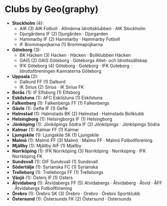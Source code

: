 # Clubs by Geo(graphy)

- **Stockholm** (4): 
  - AIK  (3) AIK Fotboll · Allmänna Idrottsklubben · AIK Stockholm
  - Djurgårdens IF  (2) Djurgården · Djurgarden
  - Hammarby IF  (2) Hammarby · Hammarby Fotboll
  - IF Brommapojkarna  (1) Brommapojkarna
- **Göteborg** (3): 
  - BK Häcken  (3) Hacken · Häcken · Bollklubben Häcken
  - GAIS  (2) GAIS Göteborg · Göteborgs Atlet- och Idrottssällskap
  - IFK Göteborg  (4) Göteborg · Goteborg · IFK Goteborg · Idrottsföreningen Kamraterna Göteborg
- **Uppsala** (2): 
  - Dalkurd FF  (1) Dalkurd
  - IK Sirius  (2) Sirius · IK Sirius FK
- **Borås** (1): IF Elfsborg  (1) Elfsborg
- **Eskilstuna** (1): AFC Eskilstuna  (1) Eskilstuna
- **Falkenberg** (1): Falkenbergs FF  (1) Falkenbergs
- **Gävle** (1): Gefle IF  (1) Gefle
- **Halmstad** (1): Halmstads BK  (2) Halmstad · Halmstads Bollklubb
- **Helsingborg** (1): Helsingborgs IF  (1) Helsingborg
- **Jönköping** (1): Jönköpings Södra IF  (2) Jönköpings · Jönköpings Södra
- **Kalmar** (1): Kalmar FF  (1) Kalmar
- **Ljungskile** (1): Ljungskile SK  (1) Ljungskile
- **Malmö** (1): Malmö FF  (3) Malmö · Malmo FF · Malmö Fotbollförening
- **Mjällby** (1): Mjällby AIF  (1) Mjallby
- **Norrköping** (1): IFK Norrköping  (3) Norrköping · Norrkoping · IFK Norrköping FK
- **Sundsvall** (1): GIF Sundsvall  (1) Sundsvall
- **Södertälje** (1): Syrianska FC  (1) Syrianska
- **Trelleborg** (1): Trelleborgs FF  (1) Trelleborgs
- **Växjö** (1): Östers IF  (1) Osters
- **Åtvidaberg** (1): Åtvidabergs FF  (5) Atvidabergs · Åtvidaberg · Åtvid · ÅFF · Åtvidabergs Fotbollförening
- **Örebro** (1): Örebro SK  (3) Örebro · Orebro · Örebro Sportklubb
- **Östersund** (1): Östersunds FK  (2) Östersund · Ostersunds



